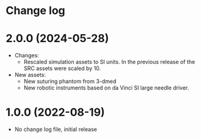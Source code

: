 Change log
==========

2.0.0 (2024-05-28)
==================

* Changes:
   * Rescaled simulation assets to SI units. In the previous release of the SRC assets were scaled by 10.
* New assets:
   * New suturing phantom from 3-dmed
   * New robotic instruments based on da Vinci SI large needle driver.     


1.0.0 (2022-08-19)
==================

* No change log file, initial release
